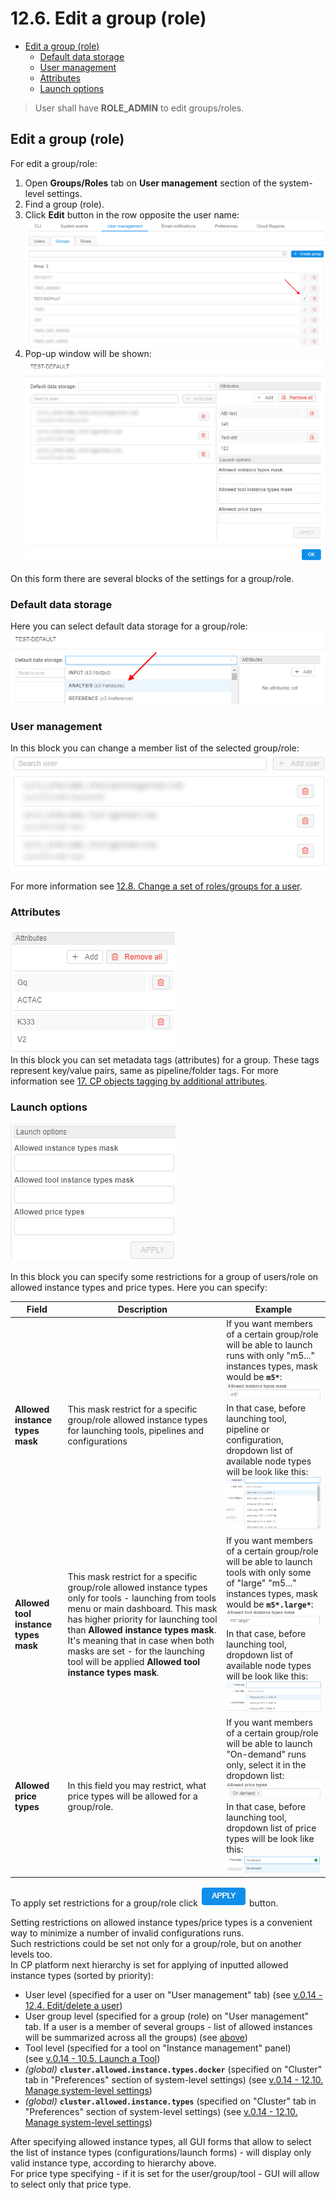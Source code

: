 # 12.6. Edit a group (role)

- [Edit a group (role)](#edit-a-group-role)
    - [Default data storage](#default-data-storage)
    - [User management](#user-management)
    - [Attributes](#attributes)
    - [Launch options](#launch-options)

> User shall have **ROLE\_ADMIN** to edit groups/roles.

## Edit a group (role)

For edit a group/role:

1. Open **Groups/Roles** tab on **User management** section of the system-level settings.
2. Find a group (role).
3. Click **Edit** button in the row opposite the user name:  
    ![CP_EditGroupRole](attachments/EditGroupRole_01.png)
4. Pop-up window will be shown:  
    ![CP_EditGroupRole](attachments/EditGroupRole_02.png)

On this form there are several blocks of the settings for a group/role.

### Default data storage

Here you can select default data storage for a group/role:  
![CP_EditGroupRole](attachments/EditGroupRole_03.png)

### User management

In this block you can change a member list of the selected group/role:  
![CP_EditGroupRole](attachments/EditGroupRole_04.png)

For more information see [12.8. Change a set of roles/groups for a user](12.8._Change_a_set_of_roles_groups_for_a_user.md#change-a-member-list-for-a-selected-role-or-group).

### Attributes

![CP_EditGroupRole](attachments/EditGroupRole_05.png)  
In this block you can set metadata tags (attributes) for a group. These tags represent key/value pairs, same as pipeline/folder tags. For more information see [17. CP objects tagging by additional attributes](../17_Tagging_by_attributes/17._CP_objects_tagging_by_additional_attributes.md).

### Launch options

![CP_EditGroupRole](attachments/EditGroupRole_06.png)

In this block you can specify some restrictions for a group of users/role on allowed instance types and price types.
Here you can specify:

| Field | Description | Example |
|---|---|---|
| **Allowed instance types mask** | This mask restrict for a specific group/role allowed instance types for launching tools, pipelines and configurations | If you want members of a certain group/role will be able to launch runs with only "m5..." instances types, mask would be **`m5*`**:<br />![CP_EditGroupRole](attachments/EditGroupRole_07.png)<br />In that case, before launching tool, pipeline or configuration, dropdown list of available node types will be look like this:<br />![CP_EditGroupRole](attachments/EditGroupRole_08.png) |
| **Allowed tool instance types mask** | This mask restrict for a specific group/role allowed instance types only for tools - launching from tools menu or main dashboard. This mask has higher priority for launching tool than **Allowed instance types mask**. It's meaning that in case when both masks are set - for the launching tool will be applied **Allowed tool instance types mask**. | If you want members of a certain group/role will be able to launch tools with only some of "large" "m5..." instances types, mask would be **`m5*.large*`**:<br />![CP_EditGroupRole](attachments/EditGroupRole_09.png)<br />In that case, before launching tool, dropdown list of available node types will be look like this:<br />![CP_EditGroupRole](attachments/EditGroupRole_10.png) |
| **Allowed price types** | In this field you may restrict, what price types will be allowed for a group/role. | If you want members of a certain group/role will be able to launch "On-demand" runs only, select it in the dropdown list:<br />![CP_EditGroupRole](attachments/EditGroupRole_11.png)<br />In that case, before launching tool, dropdown list of price types will be look like this:<br />![CP_EditGroupRole](attachments/EditGroupRole_12.png) |

To apply set restrictions for a group/role click ![CP_EditGroupRole](attachments/EditGroupRole_13.png) button.

Setting restrictions on allowed instance types/price types is a convenient way to minimize a number of invalid configurations runs.  
Such restrictions could be set not only for a group/role, but on another levels too.  
In CP platform next hierarchy is set for applying of inputted allowed instance types (sorted by priority):

- User level (specified for a user on "User management" tab) (see [v.0.14 - 12.4. Edit/delete a user](12.4._Edit_delete_a_user.md#launch-options))
- User group level (specified for a group (role) on "User management" tab. If a user is a member of several groups - list of allowed instances will be summarized across all the groups) (see [above](#launch-options))
- Tool level (specified for a tool on "Instance management" panel) (see [v.0.14 - 10.5. Launch a Tool](../10_Manage_Tools/10.5._Launch_a_Tool.md#instance-management))
- _(global)_ **`cluster.allowed.instance.types.docker`** (specified on "Cluster" tab in "Preferences" section of system-level settings) (see [v.0.14 - 12.10. Manage system-level settings](12.10._Manage_system-level_settings.md#cluster))
- _(global)_ **`cluster.allowed.instance.types`** (specified on "Cluster" tab in "Preferences" section of system-level settings) (see [v.0.14 - 12.10. Manage system-level settings](12.10._Manage_system-level_settings.md#cluster))

After specifying allowed instance types, all GUI forms that allow to select the list of instance types (configurations/launch forms) - will display only valid instance type, according to hierarchy above.  
For price type specifying - if it is set for the user/group/tool - GUI will allow to select only that price type.
